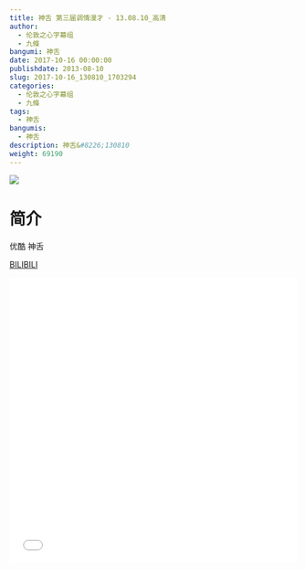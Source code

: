 ```yaml
---
title: 神舌 第三届调情漫才 - 13.08.10_高清
author: 
  - 伦敦之心字幕组
  - 九條
bangumi: 神舌
date: 2017-10-16 00:00:00
publishdate: 2013-08-10
slug: 2017-10-16_130810_1703294
categories: 
  - 伦敦之心字幕组
  - 九條
tags: 
  - 神舌
bangumis: 
  - 神舌
description: 神舌&#8226;130810
weight: 69190
---
```


![](https://i.imgur.com/9NPYBG9.png)

# 简介  
优酷 神舌

  [BILIBILI](https://www.bilibili.com/video/av1703294/)


  <iframe src="//www.bilibili.com/html/html5player.html?cid=2599151&aid=1703294" width="100%" height="500" frameborder="0" allowfullscreen="allowfullscreen"></iframe>
